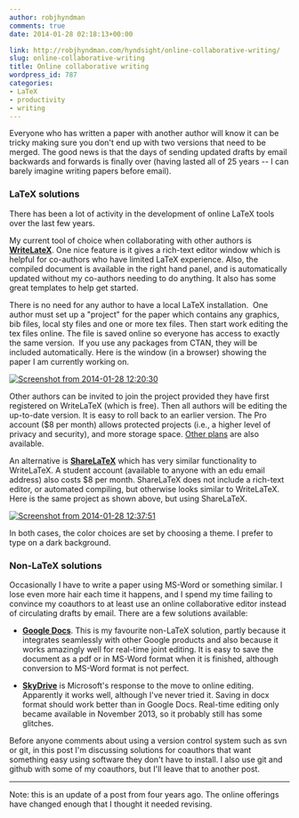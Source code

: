 ```yaml
---
author: robjhyndman
comments: true
date: 2014-01-28 02:18:13+00:00

link: http://robjhyndman.com/hyndsight/online-collaborative-writing/
slug: online-collaborative-writing
title: Online collaborative writing
wordpress_id: 787
categories:
- LaTeX
- productivity
- writing
---
```


Everyone who has written a paper with another author will know it can be tricky making sure you don't end up with two versions that need to be merged. The good news is that the days of sending updated drafts by email backwards and forwards is finally over (having lasted all of 25 years -- I can barely imagine writing papers before email).<!-- more -->


### LaTeX solutions


There has been a lot of activity in the development of online LaTeX tools over the last few years.

My current tool of choice when collaborating with other authors is **[WriteLateX](https://www.writelatex.com/)**. One nice feature is it gives a rich-text editor window which is helpful for co-authors who have limited LaTeX experience. Also, the compiled document is available in the right hand panel, and is automatically updated without my co-authors needing to do anything. It also has some great templates to help get started.

There is no need for any author to have a local LaTeX installation.  One author must set up a "project" for the paper which contains any graphics, bib files, local sty files and one or more tex files. Then start work editing the tex files online. The file is saved online so everyone has access to exactly the same version.  If you use any packages from CTAN, they will be included automatically. Here is the window (in a browser) showing the paper I am currently working on.

[![Screenshot from 2014-01-28 12:20:30](/files/Screenshot-from-2014-01-28-122030.png)](/files/Screenshot-from-2014-01-28-122030.png)

Other authors can be invited to join the project provided they have first registered on WriteLaTeX (which is free). Then all authors will be editing the up-to-date version. It is easy to roll back to an earlier version. The Pro account ($8 per month) allows protected projects (i.e., a higher level of privacy and security), and more storage space. [Other plans](https://www.writelatex.com/plans) are also available.

An alternative is **[ShareLaTeX](http://www.sharelatex.com)** which has very similar functionality to WriteLaTeX. A student account (available to anyone with an edu email address) also costs $8 per month. ShareLaTeX does not include a rich-text editor, or automated compiling, but otherwise looks similar to WriteLaTeX. Here is the same project as shown above, but using ShareLaTeX.

[![Screenshot from 2014-01-28 12:37:51](/files/Screenshot-from-2014-01-28-123751.png)](/files/Screenshot-from-2014-01-28-123751.png)

In both cases, the color choices are set by choosing a theme. I prefer to type on a dark background.


### Non-LaTeX solutions


Occasionally I have to write a paper using MS-Word or something similar. I lose even more hair each time it happens, and I spend my time failing to convince my coauthors to at least use an online collaborative editor instead of circulating drafts by email. There are a few solutions available:



	
  * [**Google Docs**](http://docs.google.com). This is my favourite non-LaTeX solution, partly because it integrates seamlessly with other Google products and also because it works amazingly well for real-time joint editing. It is easy to save the document as a pdf or in MS-Word format when it is finished, although conversion to MS-Word format is not perfect.

	
  * [**SkyDrive**](http://skydrive.live.com) is Microsoft's response to the move to online editing. Apparently it works well, although I've never tried it. Saving in docx format should work better than in Google Docs. Real-time editing only became available in November 2013, so it probably still has some glitches.




Before anyone comments about using a version control system such as svn or git, in this post I'm discussing solutions for coauthors that want something easy using software they don't have to install. I also use git and github with some of my coauthors, but I'll leave that to another post.




* * *



Note: this is an update of a post from four years ago. The online offerings have changed enough that I thought it needed revising.

